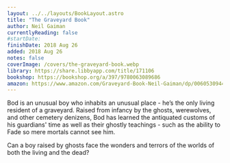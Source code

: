 ```yaml
---
layout: ../../layouts/BookLayout.astro
title: "The Graveyard Book"
author: Neil Gaiman
currentlyReading: false
#startDate:
finishDate: 2018 Aug 26
added: 2018 Aug 26
notes: false
coverImage: /covers/the-graveyard-book.webp
library: https://share.libbyapp.com/title/171106
bookshop: https://bookshop.org/a/397/9780063089686
amazon: https://www.amazon.com/Graveyard-Book-Neil-Gaiman/dp/0060530944
---
```


Bod is an unusual boy who inhabits an unusual place - he’s the only living resident of a graveyard. Raised from infancy by the ghosts, werewolves, and other cemetery denizens, Bod has learned the antiquated customs of his guardians' time as well as their ghostly teachings - such as the ability to Fade so mere mortals cannot see him.

Can a boy raised by ghosts face the wonders and terrors of the worlds of both the living and the dead?  
